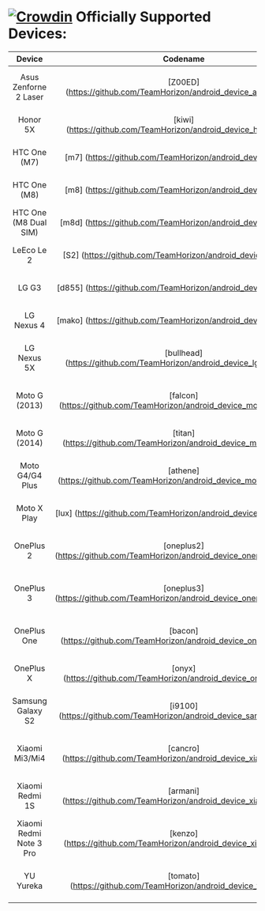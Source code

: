 [![Crowdin](https://d322cqt584bo4o.cloudfront.net/xenonhd-rom/localized.svg)](https://crowdin.com/project/xenonhd-rom)
Officially Supported Devices:
==========
| Device                   | Codename                                                                     | Maintainer                                               | XDA Thread                                                        | Download
| :----------------------: | :--------------------------------------------------------------------------: | :----------------------------------------------:         | :---------------------------------------------------------------: | :---------------------------------------------------------------------------------------------------------------------------------------------------------------------------: |
| Asus Zenforne 2 Laser    | [Z00ED] (https://github.com/TeamHorizon/android_device_asus_Z00ED)           | [BlackFoxy757] (https://github.com/BlackFoxy757)         | [XDA] (https://forum.xda-developers.com/showthread.php?t=3549569) | [Official] (https://mirrors.c0urier.net/android/teamhorizon/N/Official/Z00ED/) / [experimental] (https://mirrors.c0urier.net/android/teamhorizon/N/experimental/Z00ED/)       |
| Honor 5X                 | [kiwi] (https://github.com/TeamHorizon/android_device_huawei_kiwi)           | [maxprzemo] (https://github.com/maxprzemo)               | [XDA] (https://forum.xda-developers.com/showthread.php?t=3551327) | [Official] (https://mirrors.c0urier.net/android/teamhorizon/N/Official/kiwi/) / [experimental] (https://mirrors.c0urier.net/android/teamhorizon/N/experimental/kiwi/)         |
| HTC One (M7)             | [m7] (https://github.com/TeamHorizon/android_device_htc_m7)                  | [ljjehl] (https://github.com/ljjehl)                     | [XDA] (https://forum.xda-developers.com/showthread.php?t=2986038) | [Official] (https://mirrors.c0urier.net/android/teamhorizon/N/Official/m7/) / [experimental] (https://mirrors.c0urier.net/android/teamhorizon/N/experimental/m7/)             |
| HTC One (M8)             | [m8] (https://github.com/TeamHorizon/android_device_htc_m8)                  | [ljjehl] (https://github.com/ljjehl)                     | [XDA] (https://forum.xda-developers.com/showthread.php?t=3520382) | [Official] (https://mirrors.c0urier.net/android/teamhorizon/N/Official/m8/) / [experimental] (https://mirrors.c0urier.net/android/teamhorizon/N/experimental/m8/)             |
| HTC One (M8 Dual SIM)    | [m8d] (https://github.com/TeamHorizon/android_device_htc_m8d)                | [ljjehl] (https://github.com/ljjehl)                     | [XDA] (https://forum.xda-developers.com/showthread.php?t=3520382) | [Official] (https://mirrors.c0urier.net/android/teamhorizon/N/Official/m8d/) / [experimental] (https://mirrors.c0urier.net/android/teamhorizon/N/experimental/m8d/)           |
| LeEco Le 2               | [S2] (https://github.com/TeamHorizon/android_device_leeco_s2)                | [NishantNalawade] (https://github.com/NishantNalawade)   | [XDA] (https://forum.xda-developers.com/showthread.php?t=3550139) | [Official] (https://mirrors.c0urier.net/android/teamhorizon/N/Official/s2/) / [experimental] (https://mirrors.c0urier.net/android/teamhorizon/N/experimental/s2/)             |
| LG G3                    | [d855] (https://github.com/TeamHorizon/android_device_lge_d855)              | [Vangreen] (https://github.com/Vangreen)                 | [XDA] (https://forum.xda-developers.com/showthread.php?t=3493380) | [Official] (https://mirrors.c0urier.net/android/teamhorizon/N/Official/d855/) / [experimental] (https://mirrors.c0urier.net/android/teamhorizon/N/experimental/d855/)         |
| LG Nexus 4               | [mako] (https://github.com/TeamHorizon/android_device_lge_mako)              | [nitin1438] (https://github.com/nitin1438)               | [XDA] (https://forum.xda-developers.com/showthread.php?t=3499985) | [Official] (https://mirrors.c0urier.net/android/teamhorizon/N/Official/mako/) / [experimental] (https://mirrors.c0urier.net/android/teamhorizon/N/experimental/mako/)         |
| LG Nexus 5X              | [bullhead] (https://github.com/TeamHorizon/android_device_lge_bullhead)      | [Sid-Sun] (https://github.com/Sid-Sun)                   | [XDA] (https://forum.xda-developers.com/showthread.php?t=3510911) | [Official] (https://mirrors.c0urier.net/android/teamhorizon/N/Official/bullhead/) / [experimental] (https://mirrors.c0urier.net/android/teamhorizon/N/experimental/bullhead/) |
| Moto G (2013)            | [falcon] (https://github.com/TeamHorizon/android_device_motorola_falcon)     | [Aayushya] (https://github.com/Aayushya)                 | [XDA] (https://forum.xda-developers.com/showthread.php?t=3534259) | [Official] (https://mirrors.c0urier.net/android/teamhorizon/N/Official/falcon/) / [experimental] (https://mirrors.c0urier.net/android/teamhorizon/N/experimental/falcon/)     |
| Moto G (2014)            | [titan] (https://github.com/TeamHorizon/android_device_motorola_titan)       | [SanjayVarun] (https://github.com/SanjayVarun)           | [XDA] (https://forum.xda-developers.com/showthread.php?t=3506466) | [Official] (https://mirrors.c0urier.net/android/teamhorizon/N/Official/titan/) / [experimental] (https://mirrors.c0urier.net/android/teamhorizon/N/experimental/titan/)       |
| Moto G4/G4 Plus          | [athene] (https://github.com/TeamHorizon/android_device_motorola_athene)     | [Vachounet] (https://github.com/Vachounet)               | [XDA] (https://forum.xda-developers.com/showthread.php?t=3508808) | [Official] (https://mirrors.c0urier.net/android/teamhorizon/N/Official/athene/) / [experimental] (https://mirrors.c0urier.net/android/teamhorizon/N/experimental/athene/)     |
| Moto X Play              | [lux] (https://github.com/TeamHorizon/android_device_motorola_lux)           | [axxx007xxxz] (https://github.com/axxx007xxxz)           | [XDA] (https://forum.xda-developers.com/showthread.php?t=3521009) | [Official] (https://mirrors.c0urier.net/android/teamhorizon/N/Official/lux/) / [experimental] (https://mirrors.c0urier.net/android/teamhorizon/N/experimental/lux/)           |
| OnePlus 2                | [oneplus2] (https://github.com/TeamHorizon/android_device_oneplus_oneplus2)  | [MZO9400] (https://github.com/MZO9400)                   | [XDA] (https://forum.xda-developers.com/showthread.php?t=3555135) | [Official] (https://mirrors.c0urier.net/android/teamhorizon/N/Official/oneplus2/) / [experimental] (https://mirrors.c0urier.net/android/teamhorizon/N/experimental/oneplus2/) |
| OnePlus 3                | [oneplus3] (https://github.com/TeamHorizon/android_device_oneplus_oneplus3)  | [ManavBhagia] (https://github.com/ManavBhagia)           | [XDA] (https://forum.xda-developers.com/showthread.php?t=3519047) | [Official] (https://mirrors.c0urier.net/android/teamhorizon/N/Official/oneplus3/) / [experimental] (https://mirrors.c0urier.net/android/teamhorizon/N/experimental/oneplus3/) |
| OnePlus One              | [bacon] (https://github.com/TeamHorizon/android_device_oneplus_bacon)        | [KV9801] (https://github.com/KV9801)                     | [XDA] (https://forum.xda-developers.com/showthread.php?t=3516696) | [Official] (https://mirrors.c0urier.net/android/teamhorizon/N/Official/bacon/) / [experimental] (https://mirrors.c0urier.net/android/teamhorizon/N/experimental/bacon/)       |
| OnePlus X                | [onyx] (https://github.com/TeamHorizon/android_device_oneplus_onyx)          | [SanjayVarun] (https://github.com/SanjayVarun)           | [XDA] (https://forum.xda-developers.com/showthread.php?t=3496875) | [Official] (https://mirrors.c0urier.net/android/teamhorizon/N/Official/onyx/) / [experimental] (https://mirrors.c0urier.net/android/teamhorizon/N/experimental/onyx/)         |
| Samsung Galaxy S2        | [i9100] (https://github.com/TeamHorizon/android_device_samsung_i9100)        | [makorn645] (https://github.com/makorn645)               | [XDA] (https://forum.xda-developers.com/showthread.php?t=3538333) | [Official] (https://mirrors.c0urier.net/android/teamhorizon/N/Official/i9100/) / [experimental] (https://mirrors.c0urier.net/android/teamhorizon/N/experimental/i9100/)       |
| Xiaomi Mi3/Mi4           | [cancro] (https://github.com/TeamHorizon/android_device_xiaomi_cancro)       | [DrRamm] (https://github.com/DrRamm)                     | [XDA] (https://forum.xda-developers.com/showthread.php?t=3489315) | [Official] (https://mirrors.c0urier.net/android/teamhorizon/N/Official/cancro/) / [experimental] (https://mirrors.c0urier.net/android/teamhorizon/N/experimental/cancro/)     |
| Xiaomi Redmi 1S          | [armani] (https://github.com/TeamHorizon/android_device_xiaomi_armani)       | [DrRamm] (https://github.com/DrRamm)                     |                                                                   | [Official] (https://mirrors.c0urier.net/android/teamhorizon/N/Official/armani/) / [experimental] (https://mirrors.c0urier.net/android/teamhorizon/N/experimental/armani/)     |
| Xiaomi Redmi Note 3 Pro  | [kenzo] (https://github.com/TeamHorizon/android_device_xiaomi_kenzo)         | [dadi11] (https://github.com/dadi11)                     | [XDA] (https://forum.xda-developers.com/showthread.php?t=3492504) | [Official] (https://mirrors.c0urier.net/android/teamhorizon/N/Official/kenzo/) / [experimental] (https://mirrors.c0urier.net/android/teamhorizon/N/experimental/kenzo/)       |
| YU Yureka                | [tomato] (https://github.com/TeamHorizon/android_device_yu_tomato)           | [RakeshBatra] (https://github.com/RakeshBatra)           |                                                                   | [Official] (https://mirrors.c0urier.net/android/teamhorizon/N/Official/tomato/) / [experimental] (https://mirrors.c0urier.net/android/teamhorizon/N/experimental/tomato/)     |
